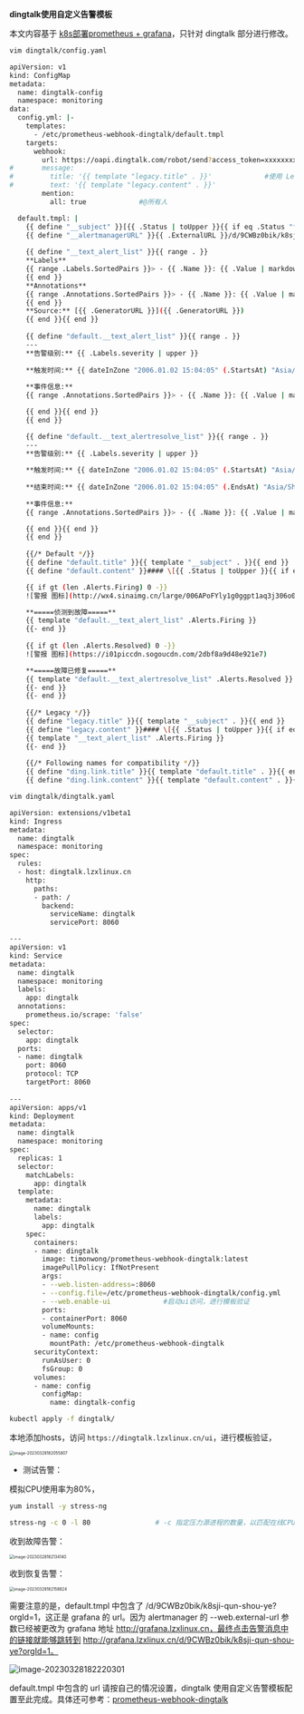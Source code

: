 **dingtalk使用自定义告警模板**

本文内容基于 [k8s部署prometheus + grafana](https://blog.csdn.net/miss1181248983/article/details/107673128)，只针对 dingtalk 部分进行修改。

```bash
vim dingtalk/config.yaml

apiVersion: v1
kind: ConfigMap
metadata:
  name: dingtalk-config
  namespace: monitoring
data:
  config.yml: |-
    templates:
      - /etc/prometheus-webhook-dingtalk/default.tmpl
    targets:
      webhook:
        url: https://oapi.dingtalk.com/robot/send?access_token=xxxxxxxxxxxx             #修改为钉钉机器人的webhook
#       message:
#         title: '{{ template "legacy.title" . }}'             #使用 Legacy（旧版） 模板
#         text: '{{ template "legacy.content" . }}'
        mention:
          all: true             #@所有人

  default.tmpl: |
    {{ define "__subject" }}[{{ .Status | toUpper }}{{ if eq .Status "firing" }}:{{ .Alerts.Firing | len }}{{ end }}] {{ .GroupLabels.SortedPairs.Values | join " " }} {{ if gt (len .CommonLabels) (len .GroupLabels) }}({{ with .CommonLabels.Remove .GroupLabels.Names }}{{ .Values | join " " }}{{ end }}){{ end }}{{ end }}
    {{ define "__alertmanagerURL" }}{{ .ExternalURL }}/d/9CWBz0bik/k8sji-qun-shou-ye?orgId=1 {{ end }}
    
    {{ define "__text_alert_list" }}{{ range . }}
    **Labels**
    {{ range .Labels.SortedPairs }}> - {{ .Name }}: {{ .Value | markdown | html }}
    {{ end }}
    **Annotations**
    {{ range .Annotations.SortedPairs }}> - {{ .Name }}: {{ .Value | markdown | html }}
    {{ end }}
    **Source:** [{{ .GeneratorURL }}]({{ .GeneratorURL }})
    {{ end }}{{ end }}
    
    {{ define "default.__text_alert_list" }}{{ range . }}
    ---
    **告警级别:** {{ .Labels.severity | upper }}
    
    **触发时间:** {{ dateInZone "2006.01.02 15:04:05" (.StartsAt) "Asia/Shanghai" }}
    
    **事件信息:**
    {{ range .Annotations.SortedPairs }}> - {{ .Name }}: {{ .Value | markdown | html }}    

    {{ end }}{{ end }}
    {{ end }}

    {{ define "default.__text_alertresolve_list" }}{{ range . }}
    ---
    **告警级别:** {{ .Labels.severity | upper }}
    
    **触发时间:** {{ dateInZone "2006.01.02 15:04:05" (.StartsAt) "Asia/Shanghai" }}
    
    **结束时间:** {{ dateInZone "2006.01.02 15:04:05" (.EndsAt) "Asia/Shanghai" }}
    
    **事件信息:**
    {{ range .Annotations.SortedPairs }}> - {{ .Name }}: {{ .Value | markdown | html }}    

    {{ end }}{{ end }}
    {{ end }}
    
    {{/* Default */}}
    {{ define "default.title" }}{{ template "__subject" . }}{{ end }}
    {{ define "default.content" }}#### \[{{ .Status | toUpper }}{{ if eq .Status "firing" }}:{{ .Alerts.Firing | len }}{{ end }}\] **[{{ index .GroupLabels "alertname" }}]({{ template "__alertmanagerURL" . }})**

    {{ if gt (len .Alerts.Firing) 0 -}} 
    ![警报 图标](http://wx4.sinaimg.cn/large/006APoFYly1g0ggpt1aq3j306o06o3yt.jpg)

    **=====侦测到故障=====**
    {{ template "default.__text_alert_list" .Alerts.Firing }} 
    {{- end }}
    
    {{ if gt (len .Alerts.Resolved) 0 -}}
    ![警报 图标](https://i01piccdn.sogoucdn.com/2dbf8a9d48e921e7)

    **=====故障已修复=====**
    {{ template "default.__text_alertresolve_list" .Alerts.Resolved }}
    {{- end }}
    {{- end }}
    
    {{/* Legacy */}}
    {{ define "legacy.title" }}{{ template "__subject" . }}{{ end }}
    {{ define "legacy.content" }}#### \[{{ .Status | toUpper }}{{ if eq .Status "firing" }}:{{ .Alerts.Firing | len }}{{ end }}\] **[{{ index .GroupLabels "alertname" }}]({{ template "__alertmanagerURL" . }})**
    {{ template "__text_alert_list" .Alerts.Firing }}
    {{- end }}
    
    {{/* Following names for compatibility */}}
    {{ define "ding.link.title" }}{{ template "default.title" . }}{{ end }}
    {{ define "ding.link.content" }}{{ template "default.content" . }}{{ end }}
```

```bash
vim dingtalk/dingtalk.yaml

apiVersion: extensions/v1beta1
kind: Ingress
metadata:
  name: dingtalk
  namespace: monitoring
spec:
  rules:
  - host: dingtalk.lzxlinux.cn
    http:
      paths:
      - path: /
        backend:
          serviceName: dingtalk
          servicePort: 8060

---
apiVersion: v1
kind: Service
metadata:
  name: dingtalk
  namespace: monitoring
  labels:
    app: dingtalk
  annotations:
    prometheus.io/scrape: 'false'
spec:
  selector:
    app: dingtalk
  ports:
  - name: dingtalk
    port: 8060
    protocol: TCP
    targetPort: 8060
  
---
apiVersion: apps/v1
kind: Deployment
metadata:
  name: dingtalk
  namespace: monitoring
spec:
  replicas: 1
  selector:
    matchLabels:
      app: dingtalk
  template:
    metadata:
      name: dingtalk
      labels:
        app: dingtalk
    spec:
      containers:
      - name: dingtalk
        image: timonwong/prometheus-webhook-dingtalk:latest
        imagePullPolicy: IfNotPresent
        args:
        - --web.listen-address=:8060
        - --config.file=/etc/prometheus-webhook-dingtalk/config.yml
        - --web.enable-ui             #启动ui访问，进行模板验证
        ports:
        - containerPort: 8060
        volumeMounts:
        - name: config
          mountPath: /etc/prometheus-webhook-dingtalk
      securityContext:
        runAsUser: 0
        fsGroup: 0
      volumes:
      - name: config
        configMap:
          name: dingtalk-config
```

```bash
kubectl apply -f dingtalk/
```

本地添加hosts，访问 `https://dingtalk.lzxlinux.cn/ui`，进行模板验证，

<img src="C:\Users\11650\AppData\Roaming\Typora\typora-user-images\image-20230328182055807.png" alt="image-20230328182055807" style="zoom:50%;" />

- 测试告警：

模拟CPU使用率为80%，

```bash
yum install -y stress-ng

stress-ng -c 0 -l 80                # -c 指定压力源进程的数量，以匹配在线CPU的数量，0表示加载每个cpu；-l 指定CPU使用率；Ctrl + C 退出
```

收到故障告警：

<img src="C:\Users\11650\AppData\Roaming\Typora\typora-user-images\image-20230328182134140.png" alt="image-20230328182134140" style="zoom:50%;" />

收到恢复告警：

<img src="C:\Users\11650\AppData\Roaming\Typora\typora-user-images\image-20230328182158824.png" alt="image-20230328182158824" style="zoom:50%;" />

需要注意的是，default.tmpl 中包含了 /d/9CWBz0bik/k8sji-qun-shou-ye?orgId=1，这正是 grafana 的 url。因为 alertmanager 的 --web.external-url 参数已经被更改为 grafana 地址 http://grafana.lzxlinux.cn，最终点击告警消息中的链接就能够跳转到 http://grafana.lzxlinux.cn/d/9CWBz0bik/k8sji-qun-shou-ye?orgId=1。


![image-20230328182220301](C:\Users\11650\AppData\Roaming\Typora\typora-user-images\image-20230328182220301.png)

default.tmpl 中包含的 url 请按自己的情况设置，dingtalk 使用自定义告警模板配置至此完成。具体还可参考：[prometheus-webhook-dingtalk](https://github.com/timonwong/prometheus-webhook-dingtalk/blob/master/docs/FAQ_zh.md)